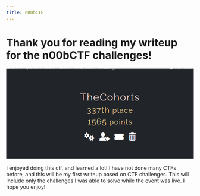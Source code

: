 ```yaml
---
title: n00bCTF
---
```


# Thank you for reading my writeup for the n00bCTF challenges!

![Team_score](https://github.com/jjolley91/blog/blob/main/static/n00bCTF/Team_score.png?raw=true)

I enjoyed doing this ctf, and learned a lot! I have not done many CTFs before, and this will be my first writeup based on CTF challenges. This will include only the challenges I was able to solve while the event was live. I hope you enjoy!
